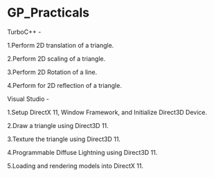 # GP_Practicals

TurboC++ -

1.Perform 2D translation of a triangle.

2.Perform 2D scaling of a triangle.

3.Perform 2D Rotation of a line.

4.Perform for 2D reflection of a triangle.

Visual Studio -

1.Setup DirectX 11, Window Framework, and Initialize Direct3D Device.

2.Draw a triangle using Direct3D 11.

3.Texture the triangle using Direct3D 11.

4.Programmable Diffuse Lightning using Direct3D 11.

5.Loading and rendering models into DirectX 11.

